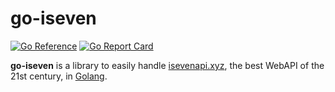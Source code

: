 # go-iseven

[![Go Reference](https://pkg.go.dev/badge/github.com/aoisensi/go-iseven.svg)](https://pkg.go.dev/github.com/aoisensi/go-iseven) [![Go Report Card](https://goreportcard.com/badge/github.com/aoisensi/go-iseven)](https://goreportcard.com/report/github.com/aoisensi/go-iseven)

**go-iseven** is a library to easily handle [isevenapi.xyz](https://isevenapi.xyz), the best WebAPI of the 21st century, in [Golang](https://go.dev).
